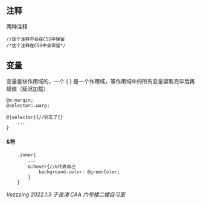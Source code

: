 ## 注释
两种注释
```less
//这个注释不会在CSS中保留
/*这个注释在CSS中会保留*/
```
## 变量  
变量是块作用域的，一个 { } 是一个作用域，等作用域中的所有变量读取完毕后再赋值（延迟加载）
```less
@m:margin;
@selector:.warp;

@{selector}{//别忘了{}
    ...
}
```
#### &符
```less
    .inner{
        ...
        &:hover{//&代表自己
            background-color: @greenColor;
        }
    }

```
*Vezzzing 2022.1.3 于良渚 CAA 六号楼二楼自习室*
